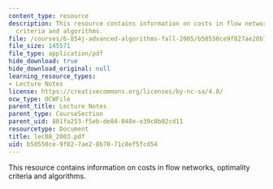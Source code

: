 ```yaml
---
content_type: resource
description: This resource contains information on costs in flow networks, optimality
  criteria and algorithms.
file: /courses/6-854j-advanced-algorithms-fall-2005/b50550ce9f027ae28b7071c8ef5fcd54_lec08_2003.pdf
file_size: 145571
file_type: application/pdf
hide_download: true
hide_download_original: null
learning_resource_types:
- Lecture Notes
license: https://creativecommons.org/licenses/by-nc-sa/4.0/
ocw_type: OCWFile
parent_title: Lecture Notes
parent_type: CourseSection
parent_uid: 801fa253-f5eb-de84-048e-e39c0b02cd11
resourcetype: Document
title: lec08_2003.pdf
uid: b50550ce-9f02-7ae2-8b70-71c8ef5fcd54
---
```

This resource contains information on costs in flow networks, optimality criteria and algorithms.